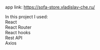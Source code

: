app link: https://sofa-store.vladislav-che.ru/

In this project I used:  
React  
React Router  
React hooks  
Rest API  
Axios
